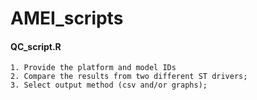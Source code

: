 # AMEI_scripts

#### QC_script.R 
    1. Provide the platform and model IDs 
    2. Compare the results from two different ST drivers;
    3. Select output method (csv and/or graphs);
